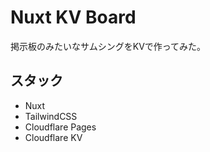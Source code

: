 # Nuxt KV Board

掲示板のみたいなサムシングをKVで作ってみた。

## スタック

- Nuxt
- TailwindCSS
- Cloudflare Pages
- Cloudflare KV
